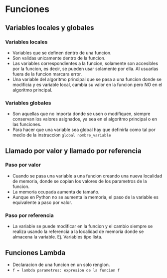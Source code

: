# Funciones

## Variables locales y globales

### Variables locales
- Variables que se definen dentro de una funcion. 
- Son validas unicamente dentro de la funcion.
- Las variables correspondientes a la funcion, solamente son accesibles por la funcion, es decir, se pueden usar solamente por ella. Al usuarlas fuera de la funcion marcara error.
- Una variable del algoritmo principal que se pasa a una funcion donde se modificia y es variable local, cambia su valor en la funcion pero NO en el algoritmo principal. 

### Variables globales
- Son aquellas que no importa donde se usen o modifiquen, siempre conservan los valores asignados, ya sea en el algoritmo principal o en las funciones.
- Para hacer que una variable sea global hay que definirla como tal por medio de la instruccion `global nombre_variable`

## Llamado por valor y llamado por referencia

### Paso por valor
- Cuando se pasa una variable a una funcion creando una nueva localidad de memoria, donde se copian los valores de los parametros de la funcion.
- La memoria ocupada aumenta de tamaño.
- Aunque en Python no se aumenta la memoria, el paso de la variable es equivalente a paso por valor.

### Paso por referencia 
- La variable se puede modificar en la funcion y el cambio siempre se realiza usando la referencia a la localidad de memoria donde se almacena la variable. Ej. Variables tipo lista.

## Funciones Lambda
- Declaracion de una funcion en un solo renglon.
- `f = lambda parametros: expresion de la funcion f`